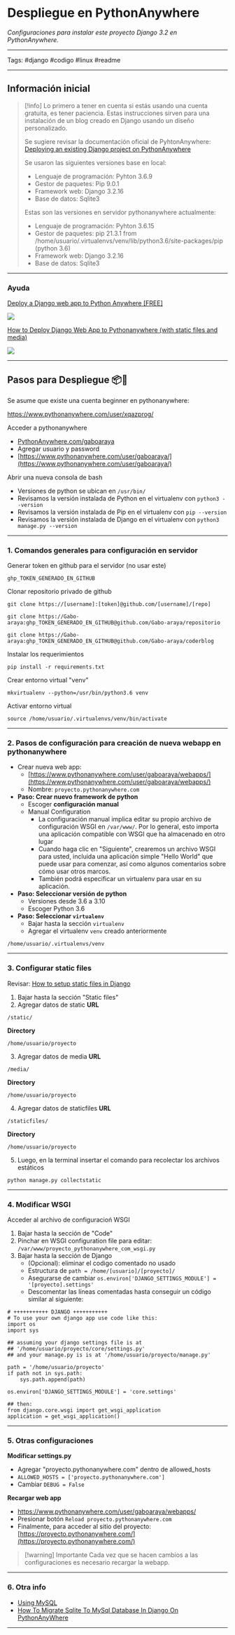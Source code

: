 # Despliegue en PythonAnywhere

_Configuraciones para instalar este proyecto Django 3.2 en PythonAnywhere._

***
Tags:  #django #codigo #linux #readme 
***

## Información inicial

> [!info] 
> Lo primero a tener en cuenta si estás usando una cuenta gratuita, es tener paciencia. Estas instrucciones sirven para una instalación de un blog creado en Django usando un diseño personalizado.
> 
> Se sugiere revisar la documentación oficial de PyhtonAnywhere: [Deploying an existing Django project on PythonAnywhere](https://help.pythonanywhere.com/pages/DeployExistingDjangoProject/)
> 
> Se usaron las siguientes versiones base en local:
> * Lenguaje de programación: Pyhton 3.6.9
> * Gestor de paquetes: Pip 9.0.1
> * Framework web: Django 3.2.16
> * Base de datos: Sqlite3
>
>Estas son las versiones en servidor pythonanywhere actualmente:
>
>* Lenguaje de programación: Pyhton 3.6.15
>* Gestor de paquetes: pip 21.3.1 from /home/usuario/.virtualenvs/venv/lib/python3.6/site-packages/pip (python 3.6)
>* Framework web: Django 3.2.16
>* Base de datos: Sqlite3

---
### Ayuda

[Deploy a Django web app to Python Anywhere [FREE]](https://www.youtube.com/watch?v=xtnUwvjOThg)

![](https://www.youtube.com/watch?v=xtnUwvjOThg)

[How to Deploy Django Web App to Pythonanywhere (with static files and media)](https://www.youtube.com/watch?v=Gnwm7fQnt2c)

![](https://www.youtube.com/watch?v=Gnwm7fQnt2c)


---

## Pasos para Despliegue 📦🚀

Se asume que existe una cuenta beginner en pythonanywhere:

https://www.pythonanywhere.com/user/xqazprog/




Acceder a pythonanywhere
- [PythonAnywhere.com/gaboaraya](https://www.pythonanywhere.com/user/gaboaraya/)
- Agregar usuario y password
- [https://www.pythonanywhere.com/user/gaboaraya/](https://www.pythonanywhere.com/user/gaboaraya/)

Abrir una nueva consola de bash
- Versiones de python se ubican en `/usr/bin/`
- Revisamos la versión instalada de Python en el virtualenv con `python3 --version`
- Revisamos la versión instalada de Pip en el virtualenv con `pip --version`
- Revisamos la versión instalada de Django en el virtualenv con `python3 manage.py --version`

---
### 1. Comandos generales para configuración en servidor

Generar token en github para el servidor (no usar este)
```
ghp_TOKEN_GENERADO_EN_GITHUB
```

Clonar repositorio privado de github
```
git clone https://[username]:[token]@github.com/[username]/[repo]
```

```
git clone https://Gabo-araya:ghp_TOKEN_GENERADO_EN_GITHUB@github.com/Gabo-araya/repositorio
```


```
git clone https://Gabo-araya:ghp_TOKEN_GENERADO_EN_GITHUB@github.com/Gabo-araya/coderblog
```


Instalar los requerimientos
```
pip install -r requirements.txt
```

Crear entorno virtual "venv"
```
mkvirtualenv --python=/usr/bin/python3.6 venv
```

Activar entorno virtual
 ```
 source /home/usuario/.virtualenvs/venv/bin/activate
 ```

---
### 2. Pasos de configuración para creación de nueva webapp en pythonanywhere

* Crear nueva web app:
	- [https://www.pythonanywhere.com/user/gaboaraya/webapps/](https://www.pythonanywhere.com/user/gaboaraya/webapps/)
	- Nombre: `proyecto.pythonanywhere.com`
* **Paso: Crear nuevo framework de python**
	- Escoger **configuración manual**
	- Manual Configuration
		- La configuración manual implica editar su propio archivo de configuración WSGI en `/var/www/`. Por lo general, esto importa una aplicación compatible con WSGI que ha almacenado en otro lugar
		- Cuando haga clic en "Siguiente", crearemos un archivo WSGI para usted, incluida una aplicación simple "Hello World" que puede usar para comenzar, así como algunos comentarios sobre cómo usar otros marcos.
		- También podrá especificar un virtualenv para usar en su aplicación.
* **Paso: Seleccionar versión de python**
	- Versiones desde 3.6 a 3.10
	- Escoger Python 3.6
* **Paso: Seleccionar `virtualenv`**
	* Bajar hasta la sección `virtualenv`
	- Agregar el virtualenv `venv` creado anteriormente
	
```
/home/usuario/.virtualenvs/venv
```

---
### 3. Configurar static files

Revisar: [How to setup static files in Django](https://help.pythonanywhere.com/pages/DjangoStaticFiles)

1. Bajar hasta la sección "Static files"
2. Agregar datos de static
**URL**
```
/static/
```

**Directory**
```
/home/usuario/proyecto
```

3. Agregar datos de media
**URL**
```
/media/
```

**Directory**
```
/home/usuario/proyecto
```

4. Agregar datos de staticfiles
**URL**
```
/staticfiles/
```
 
**Directory**	
```
/home/usuario/proyecto
```

5. Luego, en la terminal insertar el comando para recolectar los archivos estáticos
```
python manage.py collectstatic
```
 
---
### 4. Modificar WSGI

Acceder al archivo de configuracioń WSGI

1. Bajar hasta la sección de "Code"
2. Pinchar en WSGI configuration file para editar: `/var/www/proyecto_pythonanywhere_com_wsgi.py`
3. Bajar hasta la sección de Django
	- (Opcional): eliminar el codigo comentado no usado
	- Estructura de `path = /home/[usuario]/[proyecto]/`
	- Asegurarse de cambiar `os.environ['DJANGO_SETTINGS_MODULE'] = '[proyecto].settings'`
	- Descomentar las líneas comentadas hasta conseguir un código similar al siguiente:

```
# +++++++++++ DJANGO +++++++++++
# To use your own django app use code like this:
import os
import sys

## assuming your django settings file is at 
## '/home/usuario/proyecto/core/settings.py'
## and your manage.py is is at '/home/usuario/proyecto/manage.py'

path = '/home/usuario/proyecto'
if path not in sys.path:
	sys.path.append(path)

os.environ['DJANGO_SETTINGS_MODULE'] = 'core.settings'

## then:
from django.core.wsgi import get_wsgi_application
application = get_wsgi_application()
```

  ---
### 5. Otras configuraciones

**Modificar settings.py**
- Agregar "proyecto.pythonanywhere.com" dentro de allowed_hosts
- `ALLOWED_HOSTS = ['proyecto.pythonanywhere.com']`
- Cambiar `DEBUG = False`

**Recargar web app**
- https://www.pythonanywhere.com/user/gaboaraya/webapps/
- Presionar botón `Reload proyecto.pythonanywhere.com`
- Finalmente, para acceder al sitio del proyecto: [https://proyecto.pythonanywhere.com/](https://proyecto.pythonanywhere.com/)

> [!warning] Importante
> Cada vez que se hacen cambios a las configuraciones es necesario recargar la webapp.

---
### 6. Otra info

* [Using MySQL](https://help.pythonanywhere.com/pages/UsingMySQL/)
* [How To Migrate Sqlite To MySql Database In Django On PythonAnyWhere](https://www.youtube.com/watch?v=e8fD9lU6qy4)

---
